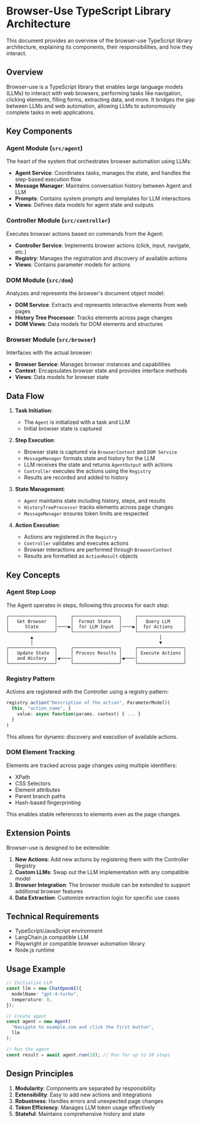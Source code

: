 # Browser-Use TypeScript Library Architecture

This document provides an overview of the browser-use TypeScript library architecture, explaining its components, their responsibilities, and how they interact.

## Overview

Browser-use is a TypeScript library that enables large language models (LLMs) to interact with web browsers, performing tasks like navigation, clicking elements, filling forms, extracting data, and more. It bridges the gap between LLMs and web automation, allowing LLMs to autonomously complete tasks in web applications.

## Key Components

### Agent Module (`src/agent`)

The heart of the system that orchestrates browser automation using LLMs:

- **Agent Service**: Coordinates tasks, manages the state, and handles the step-based execution flow
- **Message Manager**: Maintains conversation history between Agent and LLM
- **Prompts**: Contains system prompts and templates for LLM interactions
- **Views**: Defines data models for agent state and outputs

### Controller Module (`src/controller`)

Executes browser actions based on commands from the Agent:

- **Controller Service**: Implements browser actions (click, input, navigate, etc.)
- **Registry**: Manages the registration and discovery of available actions
- **Views**: Contains parameter models for actions

### DOM Module (`src/dom`)

Analyzes and represents the browser's document object model:

- **DOM Service**: Extracts and represents interactive elements from web pages
- **History Tree Processor**: Tracks elements across page changes
- **DOM Views**: Data models for DOM elements and structures

### Browser Module (`src/browser`)

Interfaces with the actual browser:

- **Browser Service**: Manages browser instances and capabilities
- **Context**: Encapsulates browser state and provides interface methods
- **Views**: Data models for browser state

## Data Flow

1. **Task Initiation**:

   - The `Agent` is initialized with a task and LLM
   - Initial browser state is captured

2. **Step Execution**:

   - Browser state is captured via `BrowserContext` and `DOM Service`
   - `MessageManager` formats state and history for the LLM
   - LLM receives the state and returns `AgentOutput` with actions
   - `Controller` executes the actions using the `Registry`
   - Results are recorded and added to history

3. **State Management**:

   - `Agent` maintains state including history, steps, and results
   - `HistoryTreeProcessor` tracks elements across page changes
   - `MessageManager` ensures token limits are respected

4. **Action Execution**:
   - Actions are registered in the `Registry`
   - `Controller` validates and executes actions
   - Browser interactions are performed through `BrowserContext`
   - Results are formatted as `ActionResult` objects

## Key Concepts

### Agent Step Loop

The Agent operates in steps, following this process for each step:

```
┌─────────────────┐     ┌─────────────────┐     ┌─────────────────┐
│   Get Browser   │     │  Format State   │     │   Query LLM     │
│      State      │────▶│  for LLM Input  │────▶│  for Actions    │
└─────────────────┘     └─────────────────┘     └─────────────────┘
         ▲                                               │
         │                                               ▼
┌─────────────────┐     ┌─────────────────┐     ┌─────────────────┐
│   Update State  │     │ Process Results │     │ Execute Actions │
│   and History   │◀────│                 │◀────│                 │
└─────────────────┘     └─────────────────┘     └─────────────────┘
```

### Registry Pattern

Actions are registered with the Controller using a registry pattern:

```typescript
registry.action("Description of the action", ParameterModel)(
  this, "action_name", {
    value: async function(params, context) { ... }
  }
)
```

This allows for dynamic discovery and execution of available actions.

### DOM Element Tracking

Elements are tracked across page changes using multiple identifiers:

- XPath
- CSS Selectors
- Element attributes
- Parent branch paths
- Hash-based fingerprinting

This enables stable references to elements even as the page changes.

## Extension Points

Browser-use is designed to be extensible:

1. **New Actions**: Add new actions by registering them with the Controller Registry
2. **Custom LLMs**: Swap out the LLM implementation with any compatible model
3. **Browser Integration**: The browser module can be extended to support additional browser features
4. **Data Extraction**: Customize extraction logic for specific use cases

## Technical Requirements

- TypeScript/JavaScript environment
- LangChain.js compatible LLM
- Playwright or compatible browser automation library
- Node.js runtime

## Usage Example

```typescript
// Initialize LLM
const llm = new ChatOpenAI({
  modelName: "gpt-4-turbo",
  temperature: 0,
});

// Create agent
const agent = new Agent(
  "Navigate to example.com and click the first button",
  llm
);

// Run the agent
const result = await agent.run(10); // Run for up to 10 steps
```

## Design Principles

1. **Modularity**: Components are separated by responsibility
2. **Extensibility**: Easy to add new actions and integrations
3. **Robustness**: Handles errors and unexpected page changes
4. **Token Efficiency**: Manages LLM token usage effectively
5. **Stateful**: Maintains comprehensive history and state
